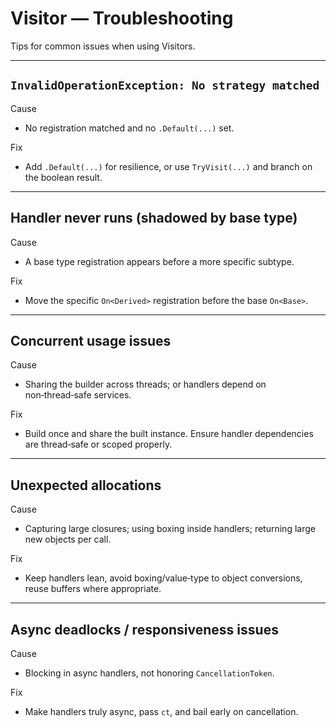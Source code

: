 # Visitor — Troubleshooting

Tips for common issues when using Visitors.

---

## `InvalidOperationException: No strategy matched`

Cause
- No registration matched and no `.Default(...)` set.

Fix
- Add `.Default(...)` for resilience, or use `TryVisit(...)` and branch on the boolean result.

---

## Handler never runs (shadowed by base type)

Cause
- A base type registration appears before a more specific subtype.

Fix
- Move the specific `On<Derived>` registration before the base `On<Base>`.

---

## Concurrent usage issues

Cause
- Sharing the builder across threads; or handlers depend on non‑thread‑safe services.

Fix
- Build once and share the built instance. Ensure handler dependencies are thread‑safe or scoped properly.

---

## Unexpected allocations

Cause
- Capturing large closures; using boxing inside handlers; returning large new objects per call.

Fix
- Keep handlers lean, avoid boxing/value‑type to object conversions, reuse buffers where appropriate.

---

## Async deadlocks / responsiveness issues

Cause
- Blocking in async handlers, not honoring `CancellationToken`.

Fix
- Make handlers truly async, pass `ct`, and bail early on cancellation.

